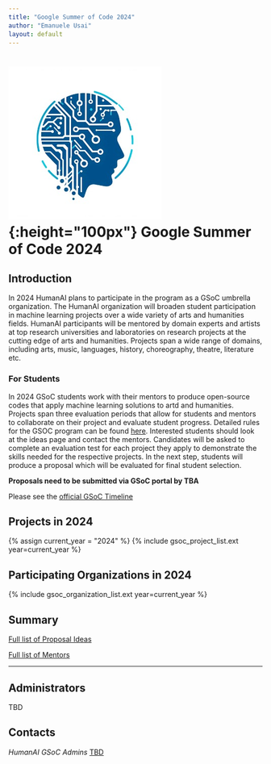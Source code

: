```yaml
---
title: "Google Summer of Code 2024"
author: "Emanuele Usai"
layout: default
---
```


# ![](/images/CERN-HSF-GSoC-logo.png){:height="100px"} Google Summer of Code 2024

## Introduction

In 2024 HumanAI plans to participate in the program as a GSoC umbrella organization.
The HumanAI organization will broaden student participation in machine learning projects over a wide variety of arts and humanities fields.
HumanAI participants will be mentored by domain experts and artists at top research universities and laboratories on research projects at the cutting edge of arts and humanities.
Projects span a wide range of domains, including arts, music, languages, history, choreography, theatre, literature etc.



### For Students


In 2024 GSoC students work with their mentors to produce open-source codes that apply machine learning solutions to artd and humanities. Projects span three evaluation periods that allow for students and mentors to collaborate on their project and evaluate student progress. Detailed rules for the GSOC program can be found [here](https://summerofcode.withgoogle.com/rules/).
Interested students should look at the ideas page and contact the mentors. Candidates will be asked to complete an evaluation test for each project they apply to demonstrate the skills needed for the respective projects.
In the next step, students will produce a proposal which will be evaluated for final student selection.  

**Proposals need to be submitted via GSoC portal by TBA**


Please see the [official GSoC Timeline](https://summerofcode.withgoogle.com/how-it-works/)



## Projects in 2024

{% assign current_year = "2024" %}
{% include gsoc_project_list.ext year=current_year %}

## Participating Organizations in 2024

{% include gsoc_organization_list.ext year=current_year %}

## Summary

[Full list of Proposal Ideas](/gsoc/2024/summary.html)

[Full list of Mentors](/gsoc/2024/mentors.html)

---

## Administrators


TBD
<!-- <a href="http://sergeigleyzer.com/" target="_blank">Prof. Sergei Gleyzer (University of Alabama)</a> <br>
<a href="https://xgranja.people.ua.edu/" target="_blank">Prof. Xabier Granja (University of Alabama)</a> <br>
<a href="https://emanueleusai.com" target="_blank">Prof. Emanuele Usai (University of Alabama)</a> <br> -->

## Contacts

*HumanAI GSoC Admins* [TBD](mailto:ml4-sci@cern.ch)


